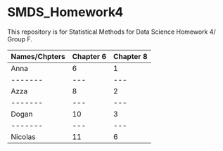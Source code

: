 # SMDS_Homework4
This repository is for Statistical Methods for Data Science Homework 4/ Group F.


| Names/Chpters | Chapter 6  | Chapter 8  |
| ------- | --- | --- |
| Anna | 6 | 1 |
| ------- | --- | --- |
| Azza | 8 | 2 |
| ------- | --- | --- |
| Dogan | 10 | 3 |
| ------- | --- | --- |
| Nicolas | 11 | 6 |